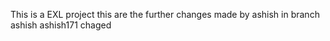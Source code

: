This is a EXL project this
are the further changes made by ashish in branch ashish
ashish171 chaged
